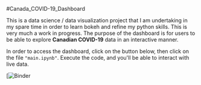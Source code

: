 #Canada_COVID-19_Dashboard

This is a data science / data visualization project that I am undertaking in my spare time in order to learn bokeh and refine my python skills. This is very much a work in progress. The purpose of the dashboard is for users to be able to explore **Canadian COVID-19** data in an interactive manner. 

In order to access the dashboard, click on the button below, then click on the file `"main.ipynb"`. Execute the code, and you'll be able to interact with live data.

[![Binder](https://mybinder.org/v2/gh/eringill/Canada_COVID-19_Dashboard/fd79b76)



